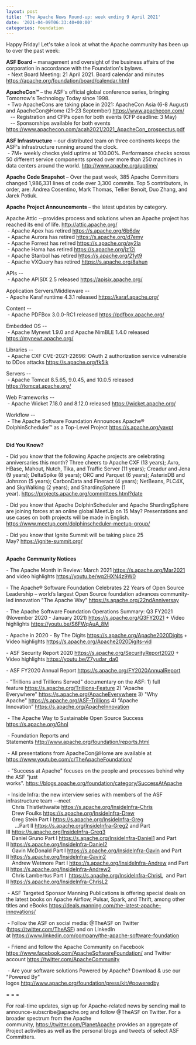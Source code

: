 ```yaml
---
layout: post
title: 'The Apache News Round-up: week ending 9 April 2021'
date: '2021-04-09T06:33:40+00:00'
categories: foundation
---
```

<p></p><p></p><p></p><p></p><p>Happy Friday! Let's take a look at what the Apache community has been up to over the past week:</p><span style="font-weight: 700;">ASF Board</span>&nbsp;– management and oversight of the business affairs of the corporation in accordance with the Foundation's bylaws. <br>&nbsp;- Next Board Meeting: 21 April 2021. Board calendar and minutes <a href="https://apache.org/foundation/board/calendar.html" target="_blank">https://apache.org/foundation/board/calendar.html</a><p></p><p><b>ApacheCon™</b> – the ASF's official global conference series, bringing Tomorrow's Technology Today since 1998.<br>&nbsp;- Two ApacheCons are taking place in 2021: ApacheCon Asia (6-8 August) and ApacheCon@Home (21-23 September) <a href="https://www.apachecon.com/" target="_blank">https://www.apachecon.com/</a> <br>&nbsp; &nbsp;-- Registration and&nbsp;CFPs open for both events (CFP deadline: 3 May)<br>&nbsp; &nbsp;-- Sponsorships available for both events <a href="https://www.apachecon.com/acah2021/2021_ApacheCon_prospectus.pdf" target="_blank">https://www.apachecon.com/acah2021/2021_ApacheCon_prospectus.pdf</a><a href="https://www.apachecon.com/acah2021/2021_ApacheCon_prospectus.pdf" target="_blank" style="background-color: rgb(255, 255, 255);"><br></a></p><p><span style="font-weight: 700;">ASF Infrastructure</span>&nbsp;– our distributed team on three continents keeps the ASF's infrastructure running around the clock.<br>&nbsp;- 7M+ weekly checks yield uptime at 100.00%. Performance checks across 50 different service components spread over more than 250 machines in data centers around the world.&nbsp;<a href="http://www.apache.org/uptime/" target="_blank">http://www.apache.org/uptime/</a><br></p><p><span style="font-weight: 700;">Apache Code Snapshot&nbsp;</span>– Over the past week, 385 Apache Committers changed 1,986,331 lines of 
code over 3,300 commits.&nbsp;Top 5 contributors, in order, are: Andrea Cosentino, Mark Thomas, Tellier Benoit, Duo Zhang, and Jarek Potiuk. &nbsp; <br></p><p><span style="font-weight: 700;">Apache Project Announcements</span>&nbsp;– the latest updates by category.</p><p>Apache Attic&nbsp;--provides process and solutions when an Apache project has reached its end of life.&nbsp;<a href="http://attic.apache.org/" target="_blank">http://attic.apache.org/</a><a href="http://attic.apache.org/" target="_blank"></a><br>&nbsp;- Apache Apex has retired&nbsp;<a href="https://s.apache.org/6b6dw" target="_blank">https://s.apache.org/6b6dw</a><a href="https://s.apache.org/6b6dw" target="_blank" style="background-color: rgb(255, 255, 255);"></a><br>&nbsp;- Apache Aurora has retired&nbsp;<a href="https://s.apache.org/d7emy" target="_blank">https://s.apache.org/d7emy</a><a href="https://s.apache.org/d7emy" target="_blank" style="background-color: rgb(255, 255, 255);"></a><br>&nbsp;- Apache Forrest has retired&nbsp;<a href="https://s.apache.org/ay2la" target="_blank">https://s.apache.org/ay2la</a><a href="https://s.apache.org/ay2la" target="_blank" style="background-color: rgb(255, 255, 255);"></a><br>&nbsp;- Apache Hama has retired&nbsp;<a href="https://s.apache.org/jz12i" target="_blank">https://s.apache.org/jz12i</a><a href="https://s.apache.org/jz12i" target="_blank" style="background-color: rgb(255, 255, 255);"></a><br>&nbsp;- Apache Stanbol has retired&nbsp;<a href="https://s.apache.org/21yt9" target="_blank">https://s.apache.org/21yt9</a><br>&nbsp;- Apache VXQuery has retired <a href="https://s.apache.org/8ahun" target="_blank">https://s.apache.org/8ahun</a><br></p><p>APIs --<br>
&nbsp;- Apache <span class="il">APISIX</span> 2.5 released <a href="https://apisix.apache.org/" rel="noreferrer" target="_blank" data-saferedirecturl="https://www.google.com/url?q=https://apisix.apache.org/&amp;source=gmail&amp;ust=1617977785850000&amp;usg=AFQjCNHVR6ilYTmThSMJBmG59beXE_2oHw">https://<span class="il">apisix</span>.apache.org/</a></p><p>Application Servers/Middleware --<br>
- Apache <span class="il">Karaf</span> runtime 4.3.1 released <a href="https://karaf.apache.org/" rel="noreferrer" target="_blank" data-saferedirecturl="https://www.google.com/url?q=https://karaf.apache.org/&amp;source=gmail&amp;ust=1617977410925000&amp;usg=AFQjCNGwS6G5YEml9NY2UsHptxiL4sMG3w">https://<span class="il">karaf</span>.apache.org/</a></p>Content --<br>&nbsp;- Apache <span class="il">PDFBox</span> 3.0.0-RC1 released <a href="https://pdfbox.apache.org/" rel="noreferrer" target="_blank" data-saferedirecturl="https://www.google.com/url?q=https://pdfbox.apache.org/&amp;source=gmail&amp;ust=1617977410925000&amp;usg=AFQjCNG_cCmEDsTNur6lfROPuYXCL7_7lA">https://<span class="il">pdfbox</span>.apache.org/</a><p></p><p>Embedded OS --<br>&nbsp;- Apache <span class="il">Mynewt</span> 1.9.0 and Apache NimBLE 1.4.0 released<a href="https://mynewt.apache.org/" rel="noreferrer" target="_blank" data-saferedirecturl="https://www.google.com/url?q=https://mynewt.apache.org/&amp;source=gmail&amp;ust=1617977874753000&amp;usg=AFQjCNF_hLkeSX5enN-eej7ErquzhhI2Ew"> https://<span class="il">mynewt</span>.apache.org/</a></p><p>Libraries --<br>&nbsp;- Apache <span class="il">CXF</span> CVE-2021-22696: OAuth 2 authorization service vulnerable to DDos attacks <a href="https://s.apache.org/fk5ik">https://s.apache.org/fk5ik</a></p><p>Servers --<br>&nbsp;- Apache <span class="il">Tomcat</span> 8.5.65, 9.0.45, and 10.0.5 released <a href="https://tomcat.apache.org/" rel="noreferrer" target="_blank" data-saferedirecturl="https://www.google.com/url?q=https://tomcat.apache.org/&amp;source=gmail&amp;ust=1617977785850000&amp;usg=AFQjCNHCUk2UClRh55AwrnVNiPA2WgB3eA">https://<span class="il">tomcat</span>.apache.org/</a></p><p></p><p>Web Frameworks --<br>
&nbsp;- Apache <span class="il">Wicket</span> 7.18.0 and 8.12.0 released <a href="https://wicket.apache.org/" rel="noreferrer" target="_blank" data-saferedirecturl="https://www.google.com/url?q=https://wicket.apache.org/&amp;source=gmail&amp;ust=1617977406219000&amp;usg=AFQjCNFRU_-H8MzcF4npsFmVuv3ZU2mInA">https://<span class="il">wicket</span>.apache.org/</a></p><p>Workflow --<br>&nbsp;- The Apache Software Foundation Announces Apache® DolphinScheduler™ as a Top-Level Project&nbsp;<a href="https://s.apache.org/yavpt" target="_blank">https://s.apache.org/yavpt</a><br><br></p><p></p><p></p><p></p><span style="font-weight: 700;">Did You Know?</span><p></p><p>- Did you know that the following Apache projects are celebrating anniversaries this month? Three cheers to Apache CXF (13 years); Avro, HBase, Mahout, Nutch, Tika, and Traffic Server (11 years); Creadur and Jena (9 years);&nbsp;DeltaSpike (8 years); ORC and Parquet (6 years); AsterixDB and Johnzon (5 years); CarbonData and Fineract (4 years); NetBeans, PLC4X, and SkyWalking (2 years); and&nbsp;ShardingSphere (1 year).&nbsp;<a href="https://projects.apache.org/committees.html?date" target="_blank">https://projects.apache.org/committees.html?date</a></p><p>- Did you know that Apache DolphinScheduler and Apache ShardingSphere are joining forces at an online global MeetUp on 15 May? Presentations and use cases on both projects will be made in English. <a href="https://www.meetup.com/dolphinscheduler-meetup-group/" target="_blank">https://www.meetup.com/dolphinscheduler-meetup-group/</a><br></p><p>- Did you know that Ignite Summit will be taking place 25 May?&nbsp;<a href="https://ignite-summit.org/" target="_blank">https://ignite-summit.org/</a>&nbsp;<br><br></p><p><span style="font-weight: 700;">Apache Community Notices</span></p><p>- The Apache Month in Review: March 2021 <a href="https://s.apache.org/Mar2021" target="_blank">https://s.apache.org/Mar2021</a> and video highlights <a href="https://youtu.be/wq2HXN4z9W0" target="_blank">https://youtu.be/wq2HXN4z9W0</a></p><p>- The <span class="il">Apache</span>® Software Foundation Celebrates 22 Years of Open Source Leadership – world’<span class="il">s</span> largest Open Source foundation advances community-led innovation "The<span class="il"> Apache</span> Way" <a href="https://s.apache.org/22ndAnniversay" target="_blank">https://s.apache.org/22ndAnniversay</a></p><p>- The <span class="il">Apache</span> Software Foundation Operations Summary: Q3 FY2021 (November 2020 - January 2021) <a href="https://s.apache.org/Q3FY2021" target="_blank">https://s.apache.org/Q3FY2021</a> + Video highlights <a href="https://youtu.be/S6FWqAuA_8M" target="_blank">https://youtu.be/S6FWqAuA_8M</a></p><p>- Apache in 2020 - By The Digits&nbsp;<font color="#337ab7"><a href="https://s.apache.org/Apache2020Digits" target="_blank">https://s.apache.org/Apache2020Digits</a>&nbsp;</font>+ Video highlights&nbsp;<a href="https://s.apache.org/Apache2020Digits-vid" target="_blank">https://s.apache.org/Apache2020Digits-vid</a></p><p>- ASF Security Report 2020 <a href="https://s.apache.org/SecurityReport2020" target="_blank">https://s.apache.org/SecurityReport2020</a> + Video highlights <a href="https://youtu.be/Z7yudar_da0" rel="noreferrer" target="_blank" data-saferedirecturl="https://www.google.com/url?q=https://youtu.be/Z7yudar_da0&amp;source=gmail&amp;ust=1614320952600000&amp;usg=AFQjCNGAfKh6FsJX7CJ5hQqcOInb2wpTdg">https://youtu.be/Z7yudar_da0</a></p><p>- ASF FY2020 Annual Report <a href="https://s.apache.org/FY2020AnnualReport" target="_blank">https://s.apache.org/FY2020AnnualReport</a> <br></p><p>- "Trillions and Trillions Served" documentary on the ASF: 1) full feature&nbsp;<a href="https://s.apache.org/Trillions-Feature" target="_blank">https://s.apache.org/Trillions-Feature</a>&nbsp;2) "Apache Everywhere"&nbsp;<a href="https://s.apache.org/ApacheEverywhere" target="_blank">https://s.apache.org/ApacheEverywhere</a>&nbsp;3) "Why Apache"&nbsp;<a href="https://s.apache.org/ASF-Trillions" target="_blank">https://s.apache.org/ASF-Trillions</a>&nbsp;4)&nbsp;“Apache Innovation”&nbsp;<a href="https://s.apache.org/ApacheInnovation" target="_blank">https://s.apache.org/ApacheInnovation</a>&nbsp;</p><p>&nbsp;- The Apache Way to Sustainable Open Source Success <a href="https://s.apache.org/GhnI" target="_blank">https://s.apache.org/GhnI</a><br></p><p>&nbsp;- Foundation Reports and Statements&nbsp;<a href="http://www.apache.org/foundation/reports.html" target="_blank">http://www.apache.org/foundation/reports.html</a><br></p><p>&nbsp;- All presentations from ApacheCon@Home are available at <a href="https://www.youtube.com/c/TheApacheFoundation/" target="_blank">https://www.youtube.com/c/TheApacheFoundation/</a>&nbsp;</p><p>&nbsp;- "Success at Apache" focuses on the people and processes behind why the ASF "just works".&nbsp;<a href="https://blogs.apache.org/foundation/category/SuccessAtApache" target="_blank">https://blogs.apache.org/foundation/category/SuccessAtApache</a><br></p><div><p>&nbsp;- Inside Infra: the new interview series with members of the ASF infrastructure team --meet&nbsp;<br>&nbsp; &nbsp; Chris Thistlethwaite&nbsp;<a href="https://s.apache.org/InsideInfra-Chris" target="_blank">https://s.apache.org/InsideInfra-Chris</a><br>&nbsp; &nbsp; Drew Foulks&nbsp;<a href="https://s.apache.org/InsideInfra-Drew" rel="noreferrer" target="_blank" data-saferedirecturl="https://www.google.com/url?q=https://s.apache.org/InsideInfra-Drew&amp;source=gmail&amp;ust=1588339104628000&amp;usg=AFQjCNF9dVEn48pV7o9HBG14sP9uprU8Xw">https://s.apache.org/InsideInf<wbr>ra-Drew</a><br>&nbsp; &nbsp; Greg Stein Part I&nbsp;<a href="https://s.apache.org/InsideInfra-Greg" target="_blank">https://s.apache.org/InsideInfra-Greg</a><br>&nbsp; &nbsp; &nbsp; ...Part II&nbsp;<a href="https://s.apache.org/InsideInfra-Greg2" target="_blank">https://s.apache.org/InsideInfra-Greg2</a>&nbsp;and Part III&nbsp;<a href="https://s.apache.org/InsideInfra-Greg3" target="_blank">https://s.apache.org/InsideInfra-Greg3</a><br>&nbsp; &nbsp; Daniel Gruno Part I&nbsp;<a href="https://s.apache.org/InsideInfra-Daniel1" target="_blank">https://s.apache.org/InsideInfra-Daniel1</a>&nbsp;and Part II&nbsp;<a href="https://s.apache.org/InsideInfra-Daniel2" target="_blank">https://s.apache.org/InsideInfra-Daniel2</a><br>&nbsp;&nbsp;&nbsp; Gavin McDonald Part I&nbsp;<a href="https://s.apache.org/InsideInfra-Gavin" target="_blank">https://s.apache.org/InsideInfra-Gavin</a>&nbsp;and Part II&nbsp;<a href="https://s.apache.org/InsideInfra-Gavin2" target="_blank">https://s.apache.org/InsideInfra-Gavin2</a><br>&nbsp;&nbsp;&nbsp; Andrew Wetmore Part I&nbsp;<a href="https://s.apache.org/InsideInfra-Andrew" target="_blank">https://s.apache.org/InsideInfra-Andrew</a>&nbsp;and Part II&nbsp;<a href="https://s.apache.org/InsideInfra-Andrew2" target="_blank">https://s.apache.org/InsideInfra-Andrew2</a><br>&nbsp; &nbsp; Chris Lambertus Part I&nbsp; <a href="https://s.apache.org/InsideInfra-ChrisL" target="_blank">https://s.apache.org/InsideInfra-ChrisL</a>&nbsp; and Part II&nbsp;<a href="https://s.apache.org/InsideInfra-ChrisL2" target="_blank">https://s.apache.org/InsideInfra-ChrisL2</a></p></div><div><p>&nbsp;- ASF Targeted Sponsor Manning Publications is offering special deals on the latest books on Apache Airflow, Pulsar, Spark, and Thrift, among other titles and eBooks&nbsp;<a href="https://deals.manning.com/the-latest-apache-innovations/" target="_blank">https://deals.manning.com/the-latest-apache-innovations/</a></p><p>&nbsp;- Follow the ASF on social media: @TheASF on Twitter (<a href="https://twitter.com/TheASF">https://twitter.com/TheASF</a>) and on LinkedIn at&nbsp;<a href="https://www.linkedin.com/company/the-apache-software-foundation">https://www.linkedin.com/company/the-apache-software-foundation</a></p><p>&nbsp;- Friend and follow the Apache Community on Facebook <a href="https://www.facebook.com/ApacheSoftwareFoundation/">https://www.facebook.com/ApacheSoftwareFoundation/</a>&nbsp;and Twitter account&nbsp;<a href="https://twitter.com/ApacheCommunity">https://twitter.com/ApacheCommunity</a></p></div><div>&nbsp;- Are your software solutions Powered by Apache? Download &amp; use our "Powered By" logos&nbsp;<a href="http://www.apache.org/foundation/press/kit/#poweredby" target="_blank">http://www.apache.org/foundation/press/kit/#poweredby</a><br></div><p><span class="LrzXr"></span><span class="LrzXr"></span></p><div><p>= = =</p><p>For real-time updates, sign up for Apache-related news by sending mail to announce-subscribe@apache.org and follow @TheASF on Twitter. For a broader spectrum from the Apache community,&nbsp;<a href="https://twitter.com/PlanetApache">https://twitter.com/PlanetApache</a>&nbsp;provides an aggregate of Project activities as well as the personal blogs and tweets of select ASF Committers.</p></div><p></p><p></p><p></p><p></p><p></p><p></p><p></p>
